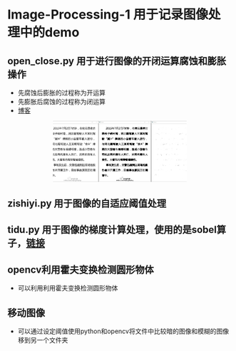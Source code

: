 # Image-Processing-1 用于记录图像处理中的demo 
## open_close.py 用于进行图像的开闭运算腐蚀和膨胀操作
- 先腐蚀后膨胀的过程称为开运算
- 先膨胀后腐蚀的过程称为闭运算
- [博客](https://blog.csdn.net/luxialan/article/details/39481701)
<div align="center">
<img src="./result/img2.jpg"  width="300" />
</div>

## zishiyi.py 用于图像的自适应阈值处理
## tidu.py 用于图像的梯度计算处理，使用的是sobel算子，[链接](https://blog.csdn.net/lovetobelove/article/details/86618324)
## opencv利用霍夫变换检测圆形物体
- 可以利用利用霍夫变换检测圆形物体
## 移动图像
- 可以通过设定阈值使用python和opencv将文件中比较暗的图像和模糊的图像移到另一个文件夹
